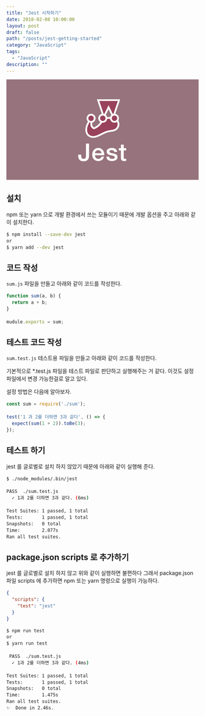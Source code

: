 ```yaml
---
title: "Jest 시작하기"
date: 2018-02-08 10:00:00
layout: post
draft: false
path: "/posts/jest-getting-started"
category: "JavaScript"
tags: 
  - "JavaScript"
description: ""  
---
```


![Jest](./jest-logo.png)

## 설치

npm 또는 yarn 으로 개발 환경에서 쓰는 모듈이기 때문에 개발 옵션을 주고 아래와 같이 설치한다.

```bash
$ npm install --save-dev jest
or
$ yarn add --dev jest
```

## 코드 작성

`sum.js` 파일을 만들고 아래와 같이 코드를 작성한다.

```js
function sum(a, b) {
  return a + b;
}

mudule.exports = sum;
```

## 테스트 코드 작성

`sum.test.js` 테스트용 파일을 만들고 아래와 같이 코드를 작성한다.

기본적으로 \*.test.js 파일을 테스트 파일로 판단하고 실행해주는 거 같다. 이것도 설정 파일에서 변경 가능한걸로 알고 있다.

설정 방법은 다음에 알아보자.

```js
const sum = require('./sum');

test('1 과 2를 더하면 3과 같다', () => {
  expect(sum(1 + 2)).toBe(3);
});
```

## 테스트 하기

jest 를 글로벌로 설치 하지 않았기 때문에 아래와 같이 실행해 준다.

```bash
$ ./node_modules/.bin/jest

PASS  ./sum.test.js
  ✓ 1과 2를 더하면 3과 같다. (6ms)

Test Suites: 1 passed, 1 total
Tests:       1 passed, 1 total
Snapshots:   0 total
Time:        2.077s
Ran all test suites.
```

## package.json scripts 로 추가하기

jest 를 글로벌로 설치 하지 않고 위와 같이 실행하면 불편하다 그래서 package.json 파일 scripts 에 추가하면 npm 또는 yarn 명령으로 실행이 가능하다.

```json
{
  "scripts": {
    "test": "jest"
  }
}
```

```bash
$ npm run test
or
$ yarn run test

 PASS  ./sum.test.js
  ✓ 1과 2를 더하면 3과 같다. (4ms)

Test Suites: 1 passed, 1 total
Tests:       1 passed, 1 total
Snapshots:   0 total
Time:        1.475s
Ran all test suites.
✨  Done in 2.46s.
```
